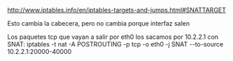 http://www.iptables.info/en/iptables-targets-and-jumps.html#SNATTARGET

Esto cambia la cabecera, pero no cambia porque interfaz salen

Los paquetes tcp que vayan a salir por eth0 los sacamos por 10.2.2.1 con SNAT:
iptables -t nat -A POSTROUTING -p tcp -o eth0 -j SNAT --to-source 10.2.2.1:20000-40000

